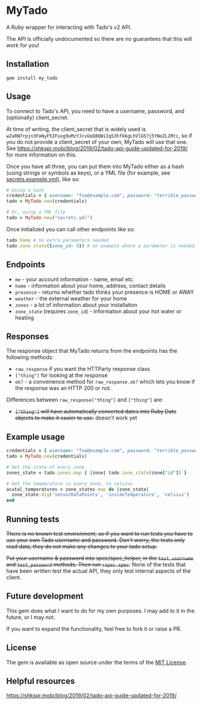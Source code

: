 # MyTado

A Ruby wrapper for interacting with Tado's v2 API.

The API is officially undocumented so there are no guarantees that this will work for you!

## Installation

`gem install my_tado`

## Usage

To connect to Tado's API, you need to have a username, password, and (optionally) client_secret.

At time of writing, the client_secret that is widely used is `wZaRN7rpjn3FoNyF5IFuxg9uMzYJcvOoQ8QWiIqS3hfk6gLhVlG57j5YNoZL2Rtc`, so if you do not provide a client_secret of your own, MyTado will use that one. See https://shkspr.mobi/blog/2019/02/tado-api-guide-updated-for-2019/ for more information on this.

Once you have all three, you can put them into MyTado either as a hash (using strings or symbols as keys), or a YML file (for example, see [secrets.example.yml](https://github.com/reedstonefood/my_tado/blob/master/lib/secrets.example.yml)), like so:

```ruby
# Using a hash
credentials = { username: "foo@example.com", password: "terrible_password" }
tado = MyTado.new(credentials)

# Or, using a YML file
tado = MyTado.new("secrets.yml")
```

Once initialized you can call other endpoints like so:

```ruby
tado.home # no extra parameters needed
tado.zone_state({zone_id: 0}) # an example where a parameter is needed
```

## Endpoints

- `me` - your account information - name, email etc.
- `home` - information about your home, address, contact details
- `presence` - returns whether tado thinks your presence is HOME or AWAY
- `weather` - the external weather for your home
- `zones` - a lot of information about your installation
- `zone_state` (requires `zone_id`) - information about your hot water or heating

## Responses

The response object that MyTado returns from the endpoints has the following methods:

- `raw_response` if you want the HTTParty response class
- `["thing"]` for looking at the response
- `ok?` - a convenience method for `raw_response.ok?` which lets you know if the response was an HTTP 200 or not.

Differences between `raw_response["thing"]` and `["thing"]` are:
- ~~`["thing"]` will have automatically converted dates into Ruby Date objects to make it easier to use.~~ doesn't work yet

## Example usage

```ruby
credentials = { username: "foo@example.com", password: "terrible_password" }
tado = MyTado.new(credentials)

# Get the state of every zone
zones_state = tado.zones.map { |zone| tado.zone_state(zone["id"]) }

# Get the temperature in every zone, in celsius
acutal_temperatures = zone_states.map do |zone_state|
  zone_state.dig('sensorDataPoints', 'insideTemperature', 'celsius')
end
```

## Running tests

~~There is no known test environment, so if you want to run tests you have to use your own Tado username and password. Don't worry, the tests only read data, they do not make any changes to your tado setup.~~

~~Put your username & password into spec/spec_helper, in the `test_username` and `test_password` methods. Then run `rspec spec`.~~
None of the tests that have been written test the actual API, they only test internal aspects of the client.

## Future development

This gem does what I want to do for my own purposes. I may add to it in the future, or I may not.

If you want to expand the functionality, feel free to fork it or raise a PR.

## License

The gem is available as open source under the terms of the [MIT License](https://opensource.org/licenses/MIT).

## Helpful resources

https://shkspr.mobi/blog/2019/02/tado-api-guide-updated-for-2019/
